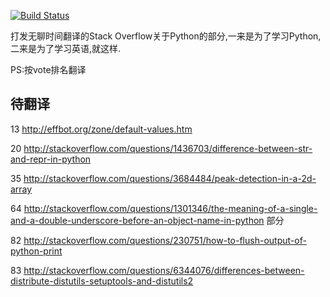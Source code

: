 [![Build Status](https://www.gitbook.io/button/status/book/taizilongxu/stackoverflow-about-python)](https://www.gitbook.io/book/taizilongxu/stackoverflow-about-python/activity)

打发无聊时间翻译的Stack Overflow关于Python的部分,一来是为了学习Python,二来是为了学习英语,就这样.

PS:按vote排名翻译

## 待翻译

13 http://effbot.org/zone/default-values.htm

20 http://stackoverflow.com/questions/1436703/difference-between-str-and-repr-in-python

35 http://stackoverflow.com/questions/3684484/peak-detection-in-a-2d-array

64 http://stackoverflow.com/questions/1301346/the-meaning-of-a-single-and-a-double-underscore-before-an-object-name-in-python 部分

82 http://stackoverflow.com/questions/230751/how-to-flush-output-of-python-print

83 http://stackoverflow.com/questions/6344076/differences-between-distribute-distutils-setuptools-and-distutils2
